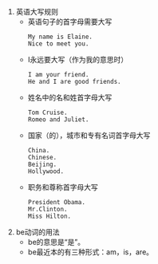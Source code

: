 1. 英语大写规则
    - 英语句子的首字母需要大写
        ```
        My name is Elaine.
        Nice to meet you.
        ```
    - I永远要大写（作为我的意思时）
        ```
        I am your friend.
        He and I are good friends.
        ```
    - 姓名中的名和姓首字母大写
        ```
        Tom Cruise.
        Romeo and Juliet.
        ```
    - 国家（的），城市和专有名词首字母大写
        ```
        China.
        Chinese.
        Beijing.
        Hollywood.
        ```
    - 职务和尊称首字母大写
        ```
        President Obama.
        Mr.Clinton.
        Miss Hilton.
        ```
2. be动词的用法
    - be的意思是“是”。
    - be最近本的有三种形式：am，is，are。